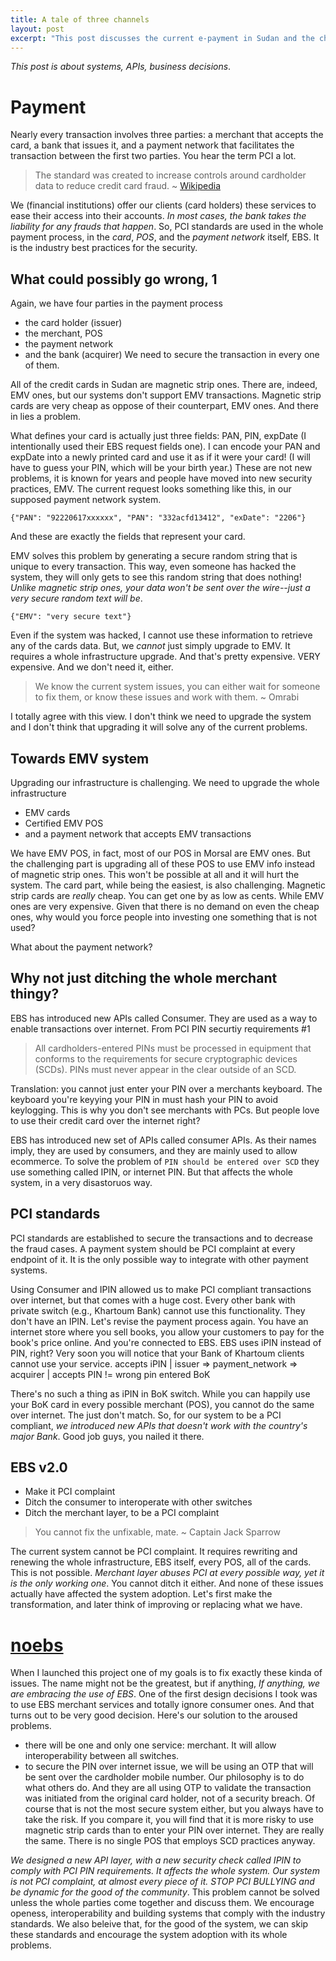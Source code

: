 ```yaml
---
title: A tale of three channels
layout: post
excerpt: "This post discusses the current e-payment in Sudan and the challenges we are facing."
---
```



_This post is about systems, APIs, business decisions_.

# Payment
Nearly every transaction involves three parties: a merchant that accepts the card, a bank that issues it, and a payment network that facilitates the transaction between the first two parties. You hear the term PCI a lot.

> The standard was created to increase controls around cardholder data to reduce credit card fraud.
~ [Wikipedia](https://en.wikipedia.org/wiki/Payment_Card_Industry_Data_Security_Standard)

We (financial institutions) offer our clients (card holders) these services to ease their access into their accounts. _In most cases, the bank takes the liability for any frauds that happen_. So, PCI standards are used in the whole payment process, in the _card_, _POS_, and the _payment network_ itself, EBS. It is the industry best practices for the security.

## What could possibly go wrong, 1
Again, we have four parties in the payment process
- the card holder (issuer)
- the merchant, POS
- the payment network
- and the bank (acquirer)
We need to secure the transaction in every one of them.

All of the credit cards in Sudan are magnetic strip ones. There are, indeed, EMV ones, but our systems don't support EMV transactions. Magnetic strip cards are very cheap as oppose of their counterpart, EMV ones. And there in lies a problem.

What defines your card is actually just three fields: PAN, PIN, expDate (I intentionally used their EBS request fields one). I can encode your PAN and expDate into a newly printed card and use it as if it were your card! (I will have to guess your PIN, which will be your birth year.)
These are not new problems, it is known for years and people have moved into new security practices, EMV.
The current request looks something like this, in our supposed payment network system.
```shell
{"PAN": "92220617xxxxxx", "PAN": "332acfd13412", "exDate": "2206"}
```
And these are exactly the fields that represent your card.

EMV solves this problem by generating a secure random string that is unique to every transaction. This way, even someone has hacked the system, they will only gets to see this random string that does nothing! _Unlike magnetic strip ones, your data won't be sent over the wire--just a very secure random text will be_.

```shell
{"EMV": "very secure text"}
```
Even if the system was hacked, I cannot use these information to retrieve any of the cards data. But, we _cannot_ just simply upgrade to EMV. It requires a whole infrastructure upgrade. And that's pretty expensive. VERY expensive. And we don't need it, either.

> We know the current system issues, you can either wait for someone to fix them, or know these issues and work with them. ~ Omrabi

I totally agree with this view. I don't think we need to upgrade the system and I don't think that upgrading it will solve any of the current problems.

## Towards EMV system
Upgrading our infrastructure is challenging. We need to upgrade the whole infrastructure
- EMV cards
- Certified EMV POS
- and a payment network that accepts EMV transactions

We have EMV POS, in fact, most of our POS in Morsal are EMV ones. But the challenging part is upgrading all of these POS to use EMV info instead of magnetic strip ones. This won't be possible at all and it will hurt the system.
The card part, while being the easiest, is also challenging. Magnetic strip cards are _really_ cheap. You can get one by as low as cents. While EMV ones are very expensive. Given that there is no demand on even the cheap ones, why would you force people into investing one something that is not used?

What about the payment network?

## Why not just ditching the whole merchant thingy?
EBS has introduced new APIs called Consumer. They are used as a way to enable transactions over internet.
From PCI PIN securtiy requirements #1
> All cardholders-entered PINs must be processed in equipment that conforms to the requirements for secure cryptographic devices (SCDs). PINs must never appear in the clear outside of an SCD.

Translation: you cannot just enter your PIN over a merchants keyboard. The keyboard you're keyying your PIN in must hash your PIN to avoid keylogging. This is why you don't see merchants with PCs. But people love to use their credit card over the internet right?

EBS has introduced new set of APIs called consumer APIs. As their names imply, they are used by consumers, and they are mainly used to allow ecommerce. To solve the problem of `PIN should be entered over SCD` they use something called IPIN, or internet PIN. But that affects the whole system, in a very disastoruos way.

## PCI standards
PCI standards are established to secure the transactions and to decrease the fraud cases. A payment system should be PCI complaint at every endpoint of it. It is the only possible way to integrate with other payment systems.

Using Consumer and IPIN allowed us to make PCI compliant transactions over internet, but that comes with a huge cost. Every other bank with private switch (e.g., Khartoum Bank) cannot use this functionality. They don't have an IPIN. Let's revise the payment process again. You have an internet store where you sell books, you allow your customers to pay for the book's price online. And you're connected to EBS. EBS uses iPIN instead of PIN, right? Very soon you will notice that your Bank of Khartoum clients cannot use your service.
			accepts iPIN
			|
issuer => payment_network => acquirer
			|
			accepts PIN
			!= wrong pin entered
			BoK

There's no such a thing as iPIN in BoK switch. While you can happily use your BoK card in every possible merchant (POS), you cannot do the same over internet. The just don't match. So, for our system to be a PCI compliant, _we introduced new APIs that doesn't work with the country's major Bank_. Good job guys, you nailed it there.

## EBS v2.0
- Make it PCI complaint
- Ditch the consumer to interoperate with other switches
- Ditch the merchant layer, to be a PCI complaint

>You cannot fix the unfixable, mate. ~ Captain Jack Sparrow

The current system cannot be PCI complaint. It requires rewriting and renewing the whole infrastructure, EBS itself, every POS, all of the cards. This is not possible.
_Merchant layer abuses PCI at every possible way, yet it is the only working one_. You cannot ditch it either. And none of these issues actually have affected the system adoption. Let's first make the transformation, and later think of improving or replacing what we have.

# [noebs](noebs.acts-sd.com)
When I launched this project one of my goals is to fix exactly these kinda of issues. The name might not be the greatest, but if anything, _If anything, we are embracing the use of EBS_. One of the first design decisions I took was to use EBS merchant services and totally ignore consumer ones. And that turns out to be very good decision. Here's our solution to the aroused problems.
- there will be one and only one service: merchant. It will allow interoperability between all switches.
- to secure the PIN over internet issue, we will be using an OTP that will be sent over the cardholder mobile number.
Our philosophy is to do what others do. And they are all using OTP to validate the transaction was initiated from the original card holder, not of a security breach. Of course that is not the most secure system either, but you always have to take the risk. If you compare it, you will find that it is more risky to use magnetic strip cards than to enter your PIN over internet. They are really the same. There is no single POS that employs SCD practices anyway.

_We designed a new API layer, with a new security check called IPIN to comply with PCI PIN requirements. It affects the whole system. Our system is not PCI complaint, at almost every piece of it. STOP PCI BULLYING and be dynamic for the good of the community_.
This problem cannot be solved unless the whole parties come together and discuss them. We encourage openess, interoperability and building systems that comply with the industry standards. We also beleive that, for the good of the system, we can skip these standards and encourage the system adoption with its whole problems.